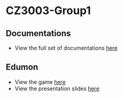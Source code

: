 # CZ3003-Group1

## Documentations
* View the full set of documentations [here](https://github.com/gnohgnij/CZ3003-Group1/tree/main/Documentations)

## Edumon
* View the game [here](https://github.com/gnohgnij/CZ3003-Group1/tree/main/Edumon)
* View the presentation slides [here](https://github.com/gnohgnij/CZ3003-Group1/tree/main/Documentations/Lab%205)
